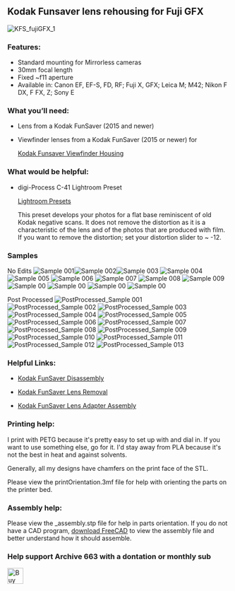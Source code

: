 ## Kodak Funsaver lens rehousing for Fuji GFX

![KFS_fujiGFX_1](https://github.com/Archive-663/kodakFunsaver/blob/main/Fuji%20GFX/ASSETS/kodakfunsaver_fujiGFX.jpg)

### Features:
- Standard mounting for Mirrorless cameras
- 30mm focal length
- Fixed ~f11 aperture
- Available in: Canon EF, EF-S, FD, RF; Fuji X, GFX; Leica M; M42; Nikon F DX, F FX, Z; Sony E

### What you’ll need:
- Lens from a Kodak FunSaver (2015 and newer)
- Viewfinder lenses from a Kodak FunSaver (2015 or newer) for
  
  [Kodak Funsaver Viewfinder Housing](https://github.com/Archive-663/kodakFunsaver/tree/main/viewFinder)
  
### What would be helpful:
- digi-Process C-41 Lightroom Preset

    [Lightroom Presets](https://github.com/Archive-663/lightroomPresets)

    This preset develops your photos for a flat base reminiscent of old Kodak negative scans. It does not remove the distortion as it is a characteristic of the lens and of the photos that are produced with film. If you want to remove the distortion; set your distortion slider to ~ -12.

### Samples
No Edits
![Sample 001](https://github.com/Archive-663/kodakFunsaver/blob/main/Fuji%20GFX/ASSETS/noEdit/NOPP_4K%20(1).jpg)![Sample 002](https://github.com/Archive-663/kodakFunsaver/blob/main/Fuji%20GFX/ASSETS/noEdit/NOPP_4K%20(2).jpg)![Sample 003](https://github.com/Archive-663/kodakFunsaver/blob/main/Fuji%20GFX/ASSETS/noEdit/NOPP_4K%20(3).jpg)
![Sample 004](https://github.com/Archive-663/kodakFunsaver/blob/main/Fuji%20GFX/ASSETS/noEdit/NOPP_4K%20(4).jpg)
![Sample 005](https://github.com/Archive-663/kodakFunsaver/blob/main/Fuji%20GFX/ASSETS/noEdit/NOPP_4K%20(5).jpg)
![Sample 006](https://github.com/Archive-663/kodakFunsaver/blob/main/Fuji%20GFX/ASSETS/noEdit/NOPP_4K%20(6).jpg)
![Sample 007](https://github.com/Archive-663/kodakFunsaver/blob/main/Fuji%20GFX/ASSETS/noEdit/NOPP_4K%20(7).jpg)
![Sample 008](https://github.com/Archive-663/kodakFunsaver/blob/main/Fuji%20GFX/ASSETS/noEdit/NOPP_4K%20(8).jpg)
![Sample 009](https://github.com/Archive-663/kodakFunsaver/blob/main/Fuji%20GFX/ASSETS/noEdit/NOPP_4K%20(9).jpg)
![Sample 00](https://github.com/Archive-663/kodakFunsaver/blob/main/Fuji%20GFX/ASSETS/noEdit/NOPP_4K%20(10).jpg)
![Sample 00](https://github.com/Archive-663/kodakFunsaver/blob/main/Fuji%20GFX/ASSETS/noEdit/NOPP_4K%20(11).jpg)
![Sample 00](https://github.com/Archive-663/kodakFunsaver/blob/main/Fuji%20GFX/ASSETS/noEdit/NOPP_4K%20(12).jpg)
![Sample 00](https://github.com/Archive-663/kodakFunsaver/blob/main/Fuji%20GFX/ASSETS/noEdit/NOPP_4K%20(13).jpg)

Post Processed
![PostProcessed_Sample 001](https://github.com/Archive-663/kodakFunsaver/blob/main/Fuji%20GFX/ASSETS/postProcessed/PP_4K%20(1).jpg)
![PostProcessed_Sample 002](https://github.com/Archive-663/kodakFunsaver/blob/main/Fuji%20GFX/ASSETS/postProcessed/PP_4K%20(2).jpg)
![PostProcessed_Sample 003](https://github.com/Archive-663/kodakFunsaver/blob/main/Fuji%20GFX/ASSETS/postProcessed/PP_4K%20(3).jpg)
![PostProcessed_Sample 004](https://github.com/Archive-663/kodakFunsaver/blob/main/Fuji%20GFX/ASSETS/postProcessed/PP_4K%20(4).jpg)
![PostProcessed_Sample 005](https://github.com/Archive-663/kodakFunsaver/blob/main/Fuji%20GFX/ASSETS/postProcessed/PP_4K%20(5).jpg)
![PostProcessed_Sample 006](https://github.com/Archive-663/kodakFunsaver/blob/main/Fuji%20GFX/ASSETS/postProcessed/PP_4K%20(6).jpg)
![PostProcessed_Sample 007](https://github.com/Archive-663/kodakFunsaver/blob/main/Fuji%20GFX/ASSETS/postProcessed/PP_4K%20(7).jpg)
![PostProcessed_Sample 008](https://github.com/Archive-663/kodakFunsaver/blob/main/Fuji%20GFX/ASSETS/postProcessed/PP_4K%20(8).jpg)
![PostProcessed_Sample 009](https://github.com/Archive-663/kodakFunsaver/blob/main/Fuji%20GFX/ASSETS/postProcessed/PP_4K%20(9).jpg)
![PostProcessed_Sample 010](https://github.com/Archive-663/kodakFunsaver/blob/main/Fuji%20GFX/ASSETS/postProcessed/PP_4K%20(10).jpg)
![PostProcessed_Sample 011](https://github.com/Archive-663/kodakFunsaver/blob/main/Fuji%20GFX/ASSETS/postProcessed/PP_4K%20(11).jpg)
![PostProcessed_Sample 012](https://github.com/Archive-663/kodakFunsaver/blob/main/Fuji%20GFX/ASSETS/postProcessed/PP_4K%20(12).jpg)
![PostProcessed_Sample 013](https://github.com/Archive-663/kodakFunsaver/blob/main/Fuji%20GFX/ASSETS/postProcessed/PP_4K%20(13).jpg)

### Helpful Links:
- [Kodak FunSaver Disassembly](https://www.youtube.com/watch?v=eMyq5sUIDkU)

- [Kodak FunSaver Lens Removal](https://www.youtube.com/watch?v=mniP1P2PrpM)

- [Kodak FunSaver Lens Adapter Assembly](https://www.youtube.com/watch?v=7Ed5-oDCAb8)

### Printing help:
I print with PETG because it's pretty easy to set up with and dial in. If you want to use something else, go for it. I'd stay away from PLA because it's not the best in heat and against solvents. 

Generally, all my designs have chamfers on the print face of the STL.

Please view the printOrientation.3mf file for help with orienting the parts on the printer bed. 

### Assembly help:
Please view the _assembly.stp file for help in parts orientation. If you do not have a CAD program, <a href="https://www.freecad.org/downloads.php" target="_blank">download FreeCAD</a> to view the assembly file and better understand how it should assemble.

### Help support Archive 663 with a dontation or monthly sub
<a href='https://ko-fi.com/P5P3MHMSF' target='_blank'><img height='36' style='border:0px;height:36px;' src='https://storage.ko-fi.com/cdn/kofi2.png?v=3' border='0' alt='Buy Me a Coffee at ko-fi.com' /></a>

